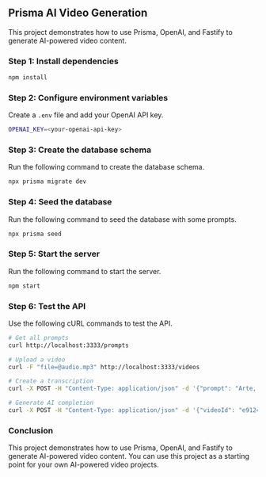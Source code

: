  ## Prisma AI Video Generation

This project demonstrates how to use Prisma, OpenAI, and Fastify to generate AI-powered video content.

### Step 1: Install dependencies

```sh
npm install
```

### Step 2: Configure environment variables

Create a `.env` file and add your OpenAI API key.

```sh
OPENAI_KEY=<your-openai-api-key>
```

### Step 3: Create the database schema

Run the following command to create the database schema.

```sh
npx prisma migrate dev
```

### Step 4: Seed the database

Run the following command to seed the database with some prompts.

```sh
npx prisma seed
```

### Step 5: Start the server

Run the following command to start the server.

```sh
npm start
```

### Step 6: Test the API

Use the following cURL commands to test the API.

```sh
# Get all prompts
curl http://localhost:3333/prompts

# Upload a video
curl -F "file=@audio.mp3" http://localhost:3333/videos

# Create a transcription
curl -X POST -H "Content-Type: application/json" -d '{"prompt": "Arte, no capricho"}' http://localhost:3333/videos/e9124653-6372-408b-aeb0-7dd87521cd6e/transcription

# Generate AI completion
curl -X POST -H "Content-Type: application/json" -d '{"videoId": "e9124653-6372-408b-aeb0-7dd87521cd6e", "prompt": "Gere um resumo sucinto da transcrição do vídeo informada a seguir: '''{transcription}'''"}' http://localhost:3333/ai/complete
```

### Conclusion

This project demonstrates how to use Prisma, OpenAI, and Fastify to generate AI-powered video content. You can use this project as a starting point for your own AI-powered video projects.
